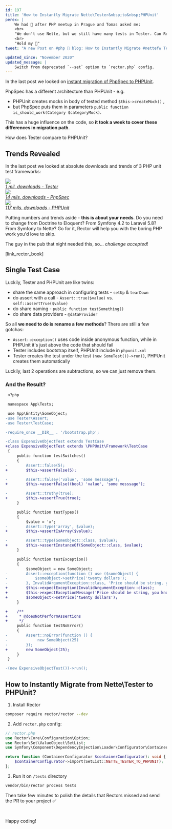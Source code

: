 ```yaml
---
id: 197
title: 'How to Instantly Migrate Nette\Tester&nbsp;to&nbsp;PHPUnit'
perex: |
    We had 🍺 after PHP meetup in Prague and Tomas asked me:
    <br>
    "We don't use Nette, but we still have many tests in Tester. Can Rector migrate them to PHPUnit?"
    <br>
    "Hold my 🍺"
tweet: "A new Post on #php 🐘 blog: How to Instantly Migrate #nettefw Tester to #phpunit"

updated_since: "November 2020"
updated_message: |
    Switch from deprecated `--set` option to `rector.php` config.
---
```


In the last post we looked on [instant migration of PhpSpec to PHPUnit](/blog/2019/03/21/how-to-instantly-migrate-phpspec-to-phpunit).

PhpSpec has a different architecture than PHPUnit - e.g.

- PHPUnit creates mocks in body of tested method `$this->createMock()` ,
- but PhpSpec puts them in parameters `public function is_should_work(Category $categoryMock)`.

This has a huge influence on the code, so **it took a week to cover these differences in migration path**.

How does Tester compare to PHPUnit?

## Trends Revealed

In the last post we looked at absolute downloads and trends of 3 PHP unit test frameworks:

<div class="row text-center mb-5 mt-5">
    <div class="col-md-4 col-sm-4">
        <a href="https://packagist.org/packages/nette/tester/stats">
            <img src="/assets/images/posts/2019/unit-mig/tester.png">
            <br>
            <em>1 mil. downloads - Tester</em>
        </a>
    </div>
    <div class="col-md-4 col-sm-4">
        <a href="https://packagist.org/packages/phpspec/phpspec/stats">
            <img src="/assets/images/posts/2019/unit-mig/spec.png">
            <br>
            <em>14 mils. downloads - PhpSpec</em>
        </a>
    </div>
    <div class="col-md-4 col-sm-4">
        <a href="https://packagist.org/packages/phpunit/phpunit/stats">
            <img src="/assets/images/posts/2019/unit-mig/phpunit.png">
            <br>
            <em>117 mils. downloads - PHPUnit</em>
        </a>
    </div>
</div>

Putting numbers and trends aside - **this is about your needs**. Do you need to change from Doctrine to Eloquent? From Symfony 4.2 to Laravel 5.8? From Symfony to Nette? Go for it, Rector will help you with the boring PHP work you'd love to skip.

The guy in the pub that night needed this, so...  *challenge accepted*!

[link_rector_book]

## Single Test Case

Luckily, Tester and PHPUnit are like twins:

- share the same approach in configuring tests - `setUp` & `tearDown`
- do assert with a call - `Assert::true($value)` vs. `self::assertTrue($value)`
- do share naming  - `public function testSomething()`
- do share data providers - `@dataProvider`

So all **we need to do is rename a few methods**? There are still a few gotchas:

- `Assert::exception()` uses code inside anonymous function, while in PHPUnit it's just above the code that should fail
- Tester includes bootstrap itself, PHPUnit include in `phpunit.xml`
- Tester creates the test under the test `(new SomeTest())->run()`, PHPUnit creates them automatically

Luckily, last 2 operations are subtractions, so we can just remove them.

### And the Result?

```diff
 <?php

 namespace App\Tests;

 use App\Entity\SomeObject;
-use Tester\Assert;
-use Tester\TestCase;

-require_once __DIR__ . '/bootstrap.php';

-class ExpensiveObjectTest extends TestCase
+class ExpensiveObjectTest extends \PHPUnit\Framework\TestCase
 {
     public function testSwitches()
     {
-        Assert::false(5);
+        $this->assertFalse(5);

-        Assert::falsey('value', 'some messsage');
+        $this->assertFalse((bool) 'value', 'some messsage');

-        Assert::truthy(true);
+        $this->assertTrue(true);
     }

     public function testTypes()
     {
         $value = 'x';
-        Assert::type('array', $value);
+        $this->assertIsArray($value);

-        Assert::type(SomeObject::class, $value);
+        $this->assertInstanceOf(SomeObject::class, $value);
     }

     public function testException()
     {
         $someObject = new SomeObject;
-        Assert::exception(function () use ($someObject) {
-            $someObject->setPrice('twenty dollars');
-        }, InvalidArgumentException::class, 'Price should be string, you know');
+        $this->expectException(InvalidArgumentException::class);
+        $this->expectExceptionMessage('Price should be string, you know');
+        $someObject->setPrice('twenty dollars');
     }

+    /**
+     * @doesNotPerformAssertions
+     */
     public function testNoError()
     {
-        Assert::noError(function () {
-             new SomeObject(25)
-        });
+        new SomeObject(25);
     }
 }

-(new ExpensiveObjectTest())->run();
```

## How to Instantly Migrate from Nette\Tester to PHPUnit?

1. Install Rector

```bash
composer require rector/rector --dev
```

2. Add `rector.php` config:

```php
// rector.php
use Rector\Core\Configuration\Option;
use Rector\Set\ValueObject\SetList;
use Symfony\Component\DependencyInjection\Loader\Configurator\ContainerConfigurator;

return function (ContainerConfigurator $containerConfigurator): void {
    $containerConfigurator->import(SetList::NETTE_TESTER_TO_PHPUNIT);
};
```

3. Run it on `/tests` directory

```bash
vendor/bin/rector process tests
```

Then take few minutes to polish the details that Rectors missed and send the PR to your project
✅

<br>

Happy coding!

